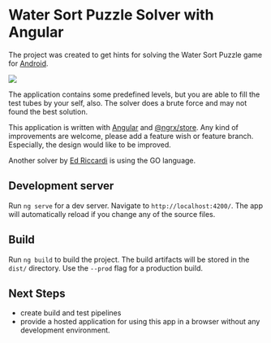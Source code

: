# Water Sort Puzzle Solver with Angular

The project was created to get hints for solving the Water Sort Puzzle game for [Android](https://play.google.com/store/apps/details?id=com.gma.water.sort.puzzle).

![](resources/level_675.jpg)

The application contains some predefined levels, but you are able to fill the test tubes by your self, also.
The solver does a brute force and may not found the best solution.

This application is written with [Angular](https://angular.io/docs) and [@ngrx/store](https://ngrx.io/guide/store). Any kind of improvements are welcome, please add a feature wish or feature branch. Especially, the design would like to be improved.

Another solver by [Ed Riccardi](https://github.com/kuking/WaterSortPuzzleSolver) is using the GO language.

## Development server

Run `ng serve` for a dev server. Navigate to `http://localhost:4200/`. The app will automatically reload if you change any of the source files.

## Build

Run `ng build` to build the project. The build artifacts will be stored in the `dist/` directory. Use the `--prod` flag for a production build.

## Next Steps

- create build and test pipelines
- provide a hosted application for using this app in a browser without any development environment.
